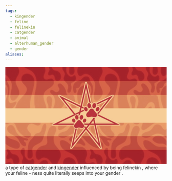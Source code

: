 ```yaml
---
tags:
  - kingender
  - feline
  - felinekin
  - catgender
  - animal
  - alterhuman_gender
  - gender
aliases: 
---
```

![felinekingender.png](../../../images/felinekingender.png)  
a type of [catgender](../xenogenders/catgenders/catgender.md) and [kingender](./kingender.md) influenced by being felinekin , where your feline - ness quite literally seeps into your gender .